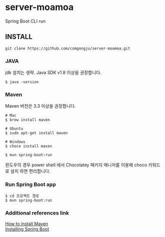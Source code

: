 # server-moamoa
Spring Boot CLI run

## INSTALL
```
git clone https://github.com/comgongju/server-moamoa.git
```
### JAVA
jdk 설치는 생략. Java SDK v1.8 이상을 권장합니다.
```
$ java -version
```
### Maven
Maven 버전은 3.3 이상을 권장합니다.
```
# Mac
$ brew install maven

# Ubuntu
$ sudo apt-get install maven

# Windows
$ choco install maven

$ mvn spring-boot:run
```
윈도우의 경우 power shell 에서 Chocolatey 패키지 매니저를 이용해 choco 키워드로 설치 하면 편리합니다.

### Run Spring Boot app
```
$ cd 프로젝트 경로
$ mvn spring-boot:run
```

### Additional references link
[How to install Maven](https://www.baeldung.com/install-maven-on-windows-linux-mac)  
[Installing Spring Boot](https://docs.spring.io/spring-boot/docs/current/reference/html/getting-started.html)
